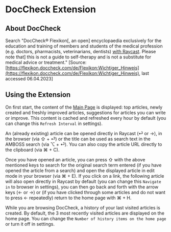 # DocCheck Extension


## About DocCheck
Search "DocCheck® Flexikon[, an open] encyclopaedia exclusively for the education and training of members and students of the medical profession (e.g. doctors, pharmacists, veterinarians, dentists) [with Raycast](https://www.raycast.com/). Please note that] this is not a guide to self-therapy and is not a substitute for medical advice or treatment." [Source: [https://flexikon.doccheck.com/de/Flexikon:Wichtiger_Hinweis](https://flexikon.doccheck.com/de/Flexikon:Wichtiger_Hinweis), last accessed 06.04.2023]

## Using the Extension
On first start, the content of the [Main Page](https://flexikon.doccheck.com/de/Hauptseite) is displayed: top articles, newly created and freshly improved articles, suggestions for articles you can write or improve. This content is cached and refreshed every hour by default (you can change this `Refresh Interval` in settings).

An (already existing) article can be opened directly in Raycast (⏎ or →), in the browser (via ⇧ + ⏎) or the title can be used as search text in the AMBOSS search (via ⌥ + ⏎). You can also copy the article URL directly to the clipboard (via ⌘ + C).

Once you have opened an article, you can press ⇧ with the above mentioned keys to search for the original search term entered (if you have opened the article from a search) and open the displayed article in edit mode in your browser (via ⌘ + E). If you click on a link, the following article will also open directly in Raycast by default (you can change this `Navigate in` to browser in settings), you can then go back and forth with the arrow keys (← or →) or (if you have clicked through some articles and do not want to press ← repeatedly) return to the home page with ⌘ + H.

While you are browsing DocCheck, a history of your last visited articles is created. By default, the 3 most recently visited articles are displayed on the home page. You can change the `Number of history items on the home page` or turn it off in settings.